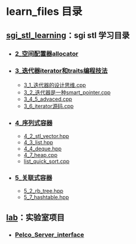# learn_files 目录

## [sgi_stl_learning](https://github.com/YaJunCui/learn_files/tree/master/sgi_stl_learning)：sgi stl 学习目录

* ### [2_空间配置器allocator](https://github.com/YaJunCui/learn_files/tree/master/sgi_stl_learning/2_空间配置器allocator)

* ### [3_迭代器iterator和traits编程技法](https://github.com/YaJunCui/learn_files/tree/master/sgi_stl_learning/3_迭代器iterator和traits编程技法)

  * [3_1_迭代器的设计思维.cpp](https://github.com/YaJunCui/learn_files/tree/master/sgi_stl_learning/3_迭代器iterator和traits编程技法/3_1_迭代器的设计思维.cpp)
  * [3_2_迭代器是一种smart_pointer.cpp](https://github.com/YaJunCui/learn_files/tree/master/sgi_stl_learning/3_迭代器iterator和traits编程技法/3_2_迭代器是一种smart_pointer.cpp)
  * [3_4_5_advaced.cpp](https://github.com/YaJunCui/learn_files/tree/master/sgi_stl_learning/3_迭代器iterator和traits编程技法/3_4_5_advaced.cpp)
  * [3_6_iterator源码.cpp](https://github.com/YaJunCui/learn_files/tree/master/sgi_stl_learning/3_迭代器iterator和traits编程技法/3_6_iterator源码.cpp)

* ### [4_序列式容器](https://github.com/YaJunCui/learn_files/tree/master/sgi_stl_learning/4_序列式容器)

  * [4_2_stl_vector.hpp](https://github.com/YaJunCui/learn_files/tree/master/sgi_stl_learning/4_序列式容器/4_2_stl_vector.hpp)
  * [4_3_list.hpp](https://github.com/YaJunCui/learn_files/tree/master/sgi_stl_learning/4_序列式容器/4_3_list.hpp)
  * [4_4_deque.hpp](https://github.com/YaJunCui/learn_files/tree/master/sgi_stl_learning/4_序列式容器/4_4_deque.hpp)
  * [4_7_heap.cpp](https://github.com/YaJunCui/learn_files/tree/master/sgi_stl_learning/4_序列式容器/4_7_heap.cpp)
  * [list_quick_sort.cpp](https://github.com/YaJunCui/learn_files/tree/master/sgi_stl_learning/4_序列式容器/list_quick_sort.cpp)

* ### [5_关联式容器](https://github.com/YaJunCui/learn_files/tree/master/sgi_stl_learning/5_关联式容器)

  * [5_2_rb_tree.hpp](https://github.com/YaJunCui/learn_files/tree/master/sgi_stl_learning/5_关联式容器/5_2_rb_tree.hpp)
  * [5_7_hashtable.hpp](https://github.com/YaJunCui/learn_files/tree/master/sgi_stl_learning/5_关联式容器/5_7_hashtable.hpp)

## [lab](https://github.com/YaJunCui/learn_files/tree/master/lab)：实验室项目

* ### [Pelco_Server_interface](https://github.com/YaJunCui/learn_files/tree/master/lab/Pelco_Server_interface)